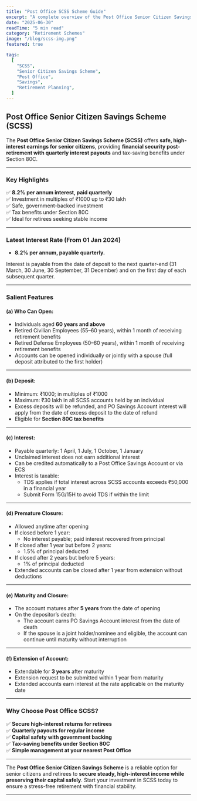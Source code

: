 ```yaml
---
title: "Post Office SCSS Scheme Guide"
excerpt: "A complete overview of the Post Office Senior Citizen Savings Scheme (SCSS) — secure high-interest income for senior citizens with quarterly payouts and tax benefits."
date: "2025-06-30"
readTime: "5 min read"
category: "Retirement Schemes"
image: "/blog/scss-img.png"
featured: true

tags:
  [
    "SCSS",
    "Senior Citizen Savings Scheme",
    "Post Office",
    "Savings",
    "Retirement Planning",
  ]
---
```


## Post Office Senior Citizen Savings Scheme (SCSS)

The **Post Office Senior Citizen Savings Scheme (SCSS)** offers **safe, high-interest earnings for senior citizens**, providing **financial security post-retirement with quarterly interest payouts** and tax-saving benefits under Section 80C.

---

### Key Highlights

✅ **8.2% per annum interest, paid quarterly**  
✅ Investment in multiples of ₹1000 up to ₹30 lakh  
✅ Safe, government-backed investment  
✅ Tax benefits under Section 80C  
✅ Ideal for retirees seeking stable income

---

### Latest Interest Rate (From 01 Jan 2024)

- **8.2% per annum, payable quarterly.**

Interest is payable from the date of deposit to the next quarter-end (31 March, 30 June, 30 September, 31 December) and on the first day of each subsequent quarter.

---

### Salient Features

#### (a) Who Can Open:

- Individuals aged **60 years and above**
- Retired Civilian Employees (55–60 years), within 1 month of receiving retirement benefits
- Retired Defense Employees (50–60 years), within 1 month of receiving retirement benefits
- Accounts can be opened individually or jointly with a spouse (full deposit attributed to the first holder)

---

#### (b) Deposit:

- Minimum: ₹1000; in multiples of ₹1000
- Maximum: ₹30 lakh in all SCSS accounts held by an individual
- Excess deposits will be refunded, and PO Savings Account interest will apply from the date of excess deposit to the date of refund
- Eligible for **Section 80C tax benefits**

---

#### (c) Interest:

- Payable quarterly: 1 April, 1 July, 1 October, 1 January
- Unclaimed interest does not earn additional interest
- Can be credited automatically to a Post Office Savings Account or via ECS
- Interest is taxable:
  - TDS applies if total interest across SCSS accounts exceeds ₹50,000 in a financial year
  - Submit Form 15G/15H to avoid TDS if within the limit

---

#### (d) Premature Closure:

- Allowed anytime after opening
- If closed before 1 year:
  - No interest payable; paid interest recovered from principal
- If closed after 1 year but before 2 years:
  - 1.5% of principal deducted
- If closed after 2 years but before 5 years:
  - 1% of principal deducted
- Extended accounts can be closed after 1 year from extension without deductions

---

#### (e) Maturity and Closure:

- The account matures after **5 years** from the date of opening
- On the depositor’s death:
  - The account earns PO Savings Account interest from the date of death
  - If the spouse is a joint holder/nominee and eligible, the account can continue until maturity without interruption

---

#### (f) Extension of Account:

- Extendable for **3 years** after maturity
- Extension request to be submitted within 1 year from maturity
- Extended accounts earn interest at the rate applicable on the maturity date

---

### Why Choose Post Office SCSS?

✅ **Secure high-interest returns for retirees**  
✅ **Quarterly payouts for regular income**  
✅ **Capital safety with government backing**  
✅ **Tax-saving benefits under Section 80C**  
✅ **Simple management at your nearest Post Office**

---

The **Post Office Senior Citizen Savings Scheme** is a reliable option for senior citizens and retirees to **secure steady, high-interest income while preserving their capital safely**. Start your investment in SCSS today to ensure a stress-free retirement with financial stability.

---
